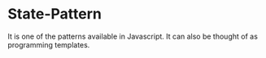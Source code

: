 # State-Pattern
It is one of the patterns available in Javascript. It can also be thought of as programming templates. 
